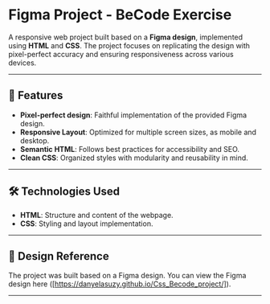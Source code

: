 # Figma Project - BeCode Exercise

A responsive web project built based on a **Figma design**, implemented using **HTML** and **CSS**. The project focuses on replicating the design with pixel-perfect accuracy and ensuring responsiveness across various devices.

---

## 🚀 Features

- **Pixel-perfect design**: Faithful implementation of the provided Figma design.
- **Responsive Layout**: Optimized for multiple screen sizes, as mobile and desktop.
- **Semantic HTML**: Follows best practices for accessibility and SEO.
- **Clean CSS**: Organized styles with modularity and reusability in mind.

---

## 🛠️ Technologies Used

- **HTML**: Structure and content of the webpage.
- **CSS**: Styling and layout implementation.

---

## 📐 Design Reference

The project was built based on a Figma design. You can view the Figma design here ([https://danyelasuzy.github.io/Css_Becode_project/]).

---
